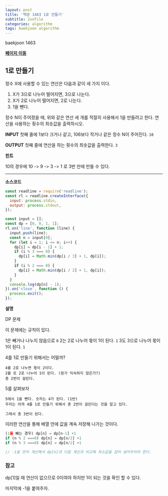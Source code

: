 ```yaml
---
layout: post
title: '백준 1463 1로 만들기'
subtitle: 2xnTile
categories: algorithm
tags: baekjoon algorithm
---
```


baekjoon 1463

**[페이지 이동](https://www.acmicpc.net/problem/1463)**

## 1로 만들기

정수 X에 사용할 수 있는 연산은 다음과 같이 세 가지 이다.

1. X가 3으로 나누어 떨어지면, 3으로 나눈다.
2. X가 2로 나누어 떨어지면, 2로 나눈다.
3. 1을 뺀다.

정수 N이 주어졌을 때, 위와 같은 연산 세 개를 적절히 사용해서 1을 만들려고 한다. 연산을 사용하는 횟수의 최솟값을 출력하시오.

**INPUT**
첫째 줄에 1보다 크거나 같고, 106보다 작거나 같은 정수 N이 주어진다.
`10`

**OUTPUT**
첫째 줄에 연산을 하는 횟수의 최솟값을 출력한다.
`3`

**힌트**

10의 경우에 10 -> 9 -> 3 -> 1 로 3번 만에 만들 수 있다.

---

**소스코드**

```js
const readline = require('readline');
const rl = readline.createInterface({
  input: process.stdin,
  output: process.stdout,
});

const input = [];
const dp = [0, 0, 1, 1];
rl.on('line', function (line) {
  input.push(line);
  const n = input[0];
  for (let i = 1; i <= n; i++) {
    dp[i] = dp[i - 1] + 1;
    if (i % 3 === 0) {
      dp[i] = Math.min(dp[i / 3] + 1, dp[i]);
    }
    if (i % 2 === 0) {
      dp[i] = Math.min(dp[i / 2] + 1, dp[i]);
    }
  }
  console.log(dp[n] - 1);
}).on('close', function () {
  process.exit();
});
```

**설명**

DP 문제

이 문제에는 규칙이 있다.

1은 빼거나 나누지 않음으로 `0`
2는 2로 나누어 몫이 1이 된다. `1`
3도 3으로 나누어 몫이 1이 된다. `1`

4를 1로 만들기 위해서는 어떨까?

```
4를 2로 나누면 몫이 2이다.
2를 또 2로 나누어 1이 된다. (뭔가 익숙하지 않은가?)
총 2번이 걸린다.
```

5를 살펴보자

```
5에서 1을 뺀다. 숫자는 4가 된다. (1번)
우리는 아까 4를 1로 만들기 위해서 총 2번이 걸린다는 것을 알고 있다.

그래서 총 3번이 된다.
```

이러한 연산을 통해 배열 안에 값을 계속 저장해 나가는 것이다.

```js
(1을 뺴는 경우) dp[n] = dp[n-1] +1
if (n % 2 ===0) dp[n] = dp[n/2] +1
if (n % 3 ===0) dp[n] = dp[n/2] +1

// -1을 먼저 계산해서 dp[n]과 다음 계산과 비교해 최소값을 집어 넣어주어야 한다.
```

### 참고

dp[1]일 때 연산이 없으므로 0이여야 하지만 1이 되는 것을 확인 할 수 있다.

마지막에 -1을 붙여주자.
